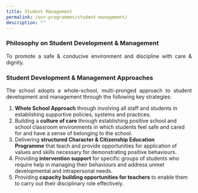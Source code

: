 ```yaml
---
title: Student Management
permalink: /our-programmes/student-management/
description: ""
---
```

### Philosophy on Student Development & Management

<p style="text-align: justify;">To promote a safe & conducive environment and discipline with care & dignity.</p>

### Student Development & Management Approaches

<p style="text-align: justify;">The school adopts a whole-school, multi-pronged approach to student development and management through the following key strategies: </p>

1. **Whole School Approach** through involving all staff and students in establishing supportive policies, systems and practices.
2. Building a **culture of care** through establishing positive school and school classroom environments in which students feel safe and cared for and have a sense of belonging to the school.  
3. Delivering **structured Character & Citizenship Education Programme** that teach and provide opportunities for application of values and skills necessary for demonstrating positive behaviours.  
4. Providing **intervention support** for specific groups of students who require help in managing their behaviours and address unmet developmental and intrapersonal needs.    
5. Providing **capacity building opportunities for teachers** to enable them to carry out their disciplinary role effectively.